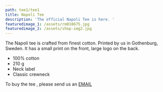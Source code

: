 ```yaml
---
path: tee1/tee1
title: Napoli Tee
description: 'The official Napoli Tee is here. '
featuredimage_1: /assets/rm010675.jpg
featuredimage_2: /assets/shop-img2.jpg
---
```

The Napoli tee is crafted from finest cotton. Printed by us in Gothenburg, Sweden. It has a small print on the front, large logo on the back.

* 100% cotton
* 210 g
* Neck label 
* Classic crewneck

To buy the tee , please send us an [EMAIL](dimmie@napoli-cafe.com)